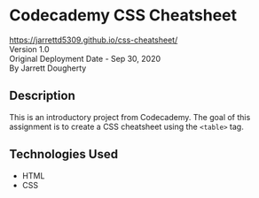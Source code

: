 # Codecademy CSS Cheatsheet
<https://jarrettd5309.github.io/css-cheatsheet/> \
Version 1.0 \
Original Deployment Date - Sep 30, 2020\
By Jarrett Dougherty

## Description
This is an introductory project from Codecademy. The goal of this assignment is to create a CSS cheatsheet using the `<table>` tag.

## Technologies Used
* HTML
* CSS